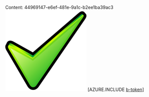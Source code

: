 Content: 44969147-e6ef-481e-9a1c-b2ee1ba39ac3![image](700a2934-2531-43be-b590-ced15dc2b700.png)
[AZURE.INCLUDE [b-token](41854416-d011-43bf-a3ef-f573e0fddd8b.md)]
